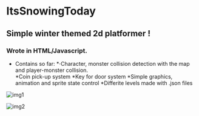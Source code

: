 # ItsSnowingToday

## Simple winter themed 2d platformer ! <br/>
### Wrote in HTML/Javascript.

* Contains so far:
  *⋅Character, monster collision detection with the map and player-monster collision.<br/>
  *Coin pick-up system
  *Key for door system
  *Simple graphics, animation and sprite state control
  *Differite levels made with .json files
  
![img1](https://i.ibb.co/BTZpwwx/Screenshot-591.png)

![img2](https://i.ibb.co/vknkdht/Screenshot-592.png)
